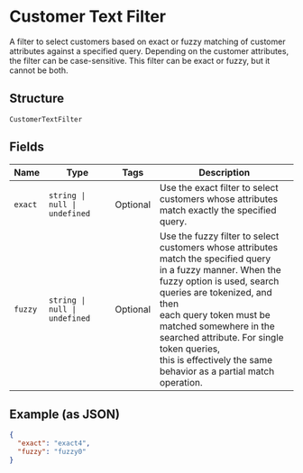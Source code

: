 
# Customer Text Filter

A filter to select customers based on exact or fuzzy matching of
customer attributes against a specified query. Depending on the customer attributes,
the filter can be case-sensitive. This filter can be exact or fuzzy, but it cannot be both.

## Structure

`CustomerTextFilter`

## Fields

| Name | Type | Tags | Description |
|  --- | --- | --- | --- |
| `exact` | `string \| null \| undefined` | Optional | Use the exact filter to select customers whose attributes match exactly the specified query. |
| `fuzzy` | `string \| null \| undefined` | Optional | Use the fuzzy filter to select customers whose attributes match the specified query<br/>in a fuzzy manner. When the fuzzy option is used, search queries are tokenized, and then<br/>each query token must be matched somewhere in the searched attribute. For single token queries,<br/>this is effectively the same behavior as a partial match operation. |

## Example (as JSON)

```json
{
  "exact": "exact4",
  "fuzzy": "fuzzy0"
}
```

